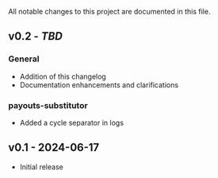 All notable changes to this project are documented in this file.

## v0.2 - *TBD*

### General

- Addition of this changelog
- Documentation enhancements and clarifications

### payouts-substitutor

- Added a cycle separator in logs

## v0.1 - 2024-06-17

- Initial release
